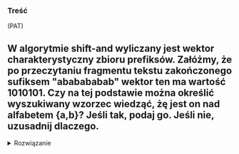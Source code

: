 ### Treść
(PAT)

W algorytmie shift-and wyliczany jest wektor charakterystyczny zbioru prefiksów. Załóżmy, że po przeczytaniu fragmentu tekstu zakończonego sufiksem "ababababab" wektor ten ma wartość 1010101. Czy na tej podstawie można określić wyszukiwany wzorzec wiedząć, żę jest on nad alfabetem {a,b}? Jeśli tak, podaj go. Jeśli nie, uzusadnij dlaczego.
------
<details><summary>Rozwiązanie</summary>
<p>
zał że go znalazł:
po skończeniu pętli wektor ma dł len(pat) + 1 => len(pat) = 6
dodatkowo, 1-szy bit od lewej jest zapalony - czyli pat występuje jako ostatnie 6 znaków
zauważmy, że co 2-gi bit to 1 - czyli pattern musi być w formie (xy)^3, wtedy x=a, y=b
Tak -> ababab (już nie pamietam, lepiej niech ktos zrobi ladnie)
jeśli len(pat) > 6 to uhhhhhh?
może dowolnej długości /(ab)+b(ab){3}/ ?

